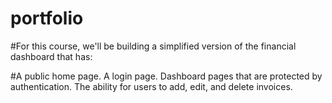 # portfolio
#For this course, we'll be building a simplified version of the financial dashboard that has:

#A public home page.
A login page.
Dashboard pages that are protected by authentication.
The ability for users to add, edit, and delete invoices.